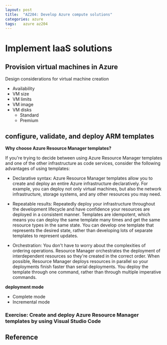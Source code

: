 ```yaml
---
layout: post
title:  "AZ204: Develop Azure compute solutions"
categories: azure
tags:   azure az204
---
```


# Implement IaaS solutions

## Provision virtual machines in Azure

Design considerations for virtual machine creation

- Availability
- VM size
- VM limits
- VM image
- VM disks
  - Standard
  - Premium


## configure, validate, and deploy ARM templates

**Why choose Azure Resource Manager templates?**

If you're trying to decide between using Azure Resource Manager templates and one of the other infrastructure as code services, consider the following advantages of using templates:

- Declarative syntax: Azure Resource Manager templates allow you to create and deploy an entire Azure infrastructure declaratively. For example, you can deploy not only virtual machines, but also the network infrastructure, storage systems, and any other resources you may need.

- Repeatable results: Repeatedly deploy your infrastructure throughout the development lifecycle and have confidence your resources are deployed in a consistent manner. Templates are idempotent, which means you can deploy the same template many times and get the same resource types in the same state. You can develop one template that represents the desired state, rather than developing lots of separate templates to represent updates.

- Orchestration: You don't have to worry about the complexities of ordering operations. Resource Manager orchestrates the deployment of interdependent resources so they're created in the correct order. When possible, Resource Manager deploys resources in parallel so your deployments finish faster than serial deployments. You deploy the template through one command, rather than through multiple imperative commands.

**deployment mode**

- Complete mode
- Incremental mode

### Exercise: Create and deploy Azure Resource Manager templates by using Visual Studio Code



## Reference
